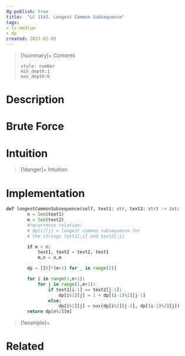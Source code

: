 ```yaml
---
dg-publish: true
title:  "LC 1143. Longest Common Subsequence"
tags:
- lc-medium
- dp
created: 2023-02-03
---
```


>[!summary]+ Contents
>```toc
>style: number
>min_depth:1
>max_depth:6
>```

# Description

# Brute Force
# Intuition

>[!danger]+ Intuition

# Implementation
```python
def longestCommonSubsequence(self, text1: str, text2: str) -> int:
        n = len(text1)
        m = len(text2)
        #recurrence relation:
        # dp[i][j] = longest common subsequence for
        # the strings text1[:i] and text2[:j]

        if m > n:
            text1, text2 = text2, text1
            m,n = n,m

        dp = [[0]*(m+1) for _ in range(2)]

        for i in range(1,n+1):
            for j in range(1,m+1):
                if text1[i-1] == text2[j-1]:
                    dp[i%2][j] = 1 + dp[(i-1)%2][j-1]
                else:
                    dp[i%2][j] = max(dp[i%2][j-1], dp[(i-1)%2][j])
        return dp[n%2][m]
```

>[!example]+ 


# Related
